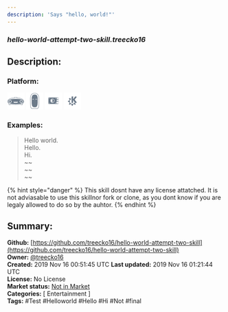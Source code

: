 ```yaml
---
description: 'Says "hello, world!"'
---
```


### _hello-world-attempt-two-skill.treecko16_  
## Description:  
  
  
  
### Platform:  
 ![Mark I](../.gitbook/assets/mark-1-icon.png)  ![Mark II](../.gitbook/assets/mark-2-icon.png)  ![Picroft](../.gitbook/assets/picroft-icon.png)  ![plasmoid](../.gitbook/assets/kde.png)   
### Examples:  
> Hello world.  
> Hello.  
> Hi.  
> ~~  
> ~~  
> ~~  
  
{% hint style="danger" %}
This skill dosnt have any license attatched. It is not adviasable to use this skillnor fork or clone, as you dont know if you are legaly allowed to do so by the auhtor.
{% endhint %}
  
## Summary:  
**Github:** [https://github.com/treecko16/hello-world-attempt-two-skill](https://github.com/treecko16/hello-world-attempt-two-skill)  
**Owner:** [@treecko16](https://github.com/treecko16)  
**Created:** 2019 Nov 16 00:51:45 UTC  **Last updated:** 2019 Nov 16 01:21:44 UTC  
**License:** No License  
**Market status:** [Not in Market](https://market.mycroft.ai/skill/)  
**Categories:** [ Entertainment ]   
**Tags:** \#Test \#Helloworld \#Hello \#Hi \#Not \#final   

